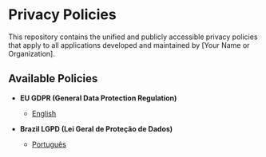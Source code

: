 # Privacy Policies

This repository contains the unified and publicly accessible privacy policies that apply to all applications developed and maintained by [Your Name or Organization].

## Available Policies

- **EU GDPR (General Data Protection Regulation)**
  - [English](./policies/gdpr-en.md)

- **Brazil LGPD (Lei Geral de Proteção de Dados)**
  - [Português](./policies/lgpd-pt.md)

<!-- Add others as needed -->
